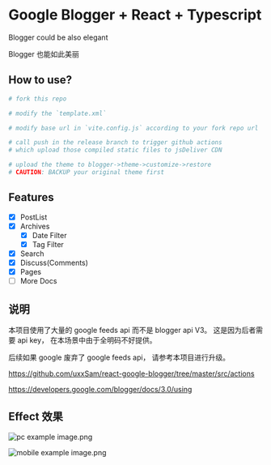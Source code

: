 # Google Blogger + React + Typescript

Blogger could be also elegant

Blogger 也能如此美丽

## How to use?

```bash
# fork this repo

# modify the `template.xml`

# modify base url in `vite.config.js` according to your fork repo url

# call push in the release branch to trigger github actions
# which upload those compiled static files to jsDeliver CDN

# upload the theme to blogger->theme->customize->restore
# CAUTION: BACKUP your original theme first
```

## Features

- [x] PostList
- [x] Archives
  - [x] Date Filter
  - [x] Tag Filter
- [x] Search
- [x] Discuss(Comments)
- [x] Pages
- [ ] More Docs

## 说明

本项目使用了大量的 google feeds api 而不是 blogger api V3。 这是因为后者需要 api key， 在本场景中由于全明码不好提供。

后续如果 google 废弃了 google feeds api， 请参考本项目进行升级。

https://github.com/uxxSam/react-google-blogger/tree/master/src/actions

https://developers.google.com/blogger/docs/3.0/using

## Effect 效果

![pc example image.png](https://s2.loli.net/2025/08/26/Dcn8UOrLviC2ymQ.png)

![mobile example image.png](https://s2.loli.net/2025/08/26/w6oaFVU8bK74WsH.png)

